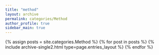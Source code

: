 ```yaml
---
title: "method"
layout: archive
permalink: categories/Method
author_profile: true
sidebar_main: true
---
```



{% assign posts = site.categories.Method %}
{% for post in posts %} {% include archive-single2.html type=page.entries_layout %} {% endfor %}